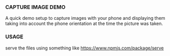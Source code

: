 ### CAPTURE IMAGE DEMO

A quick demo setup to capture images with your phone
and displaying them taking into account the phone orientation
at the time the picture was taken.

### USAGE

serve the files using something like https://www.npmjs.com/package/serve
